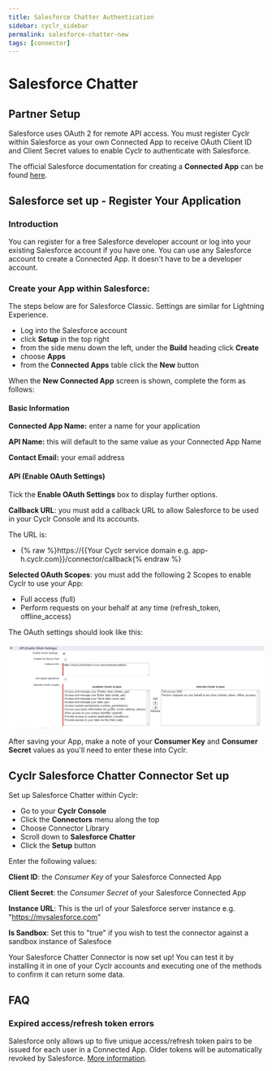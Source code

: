 ```yaml
---
title: Salesforce Chatter Authentication
sidebar: cyclr_sidebar
permalink: salesforce-chatter-new
tags: [connector]
---
```


# Salesforce Chatter #

Partner Setup
-------------

Salesforce uses OAuth 2 for remote API access. You must register Cyclr within Salesforce as your own Connected App to receive OAuth Client ID and Client Secret values to enable Cyclr to authenticate with Salesforce.

The official Salesforce documentation for creating a **Connected App** can be found [here](https://help.salesforce.com/articleView?id=connected_app_create.htm).

**Salesforce set up - Register Your Application**
-------------------------------------------------

### **Introduction**

You can register for a free Salesforce developer account or log into your existing Salesforce account if you have one. You can use any Salesforce account to create a Connected App. It doesn't have to be a developer account.

### **Create your App within Salesforce:**

The steps below are for Salesforce Classic. Settings are similar for Lightning Experience.

*   Log into the Salesforce account
*   click **Setup** in the top right
*   from the side menu down the left, under the **Build** heading click **Create**
*   choose **Apps**
*   from the **Connected Apps** table click the **New** button

When the **New Connected App** screen is shown, complete the form as follows:

#### **Basic Information**

**Connected App Name:** enter a name for your application

**API Name:** this will default to the same value as your Connected App Name

**Contact Email:** your email address

#### **API (Enable OAuth Settings)**

Tick the **Enable OAuth Settings** box to display further options.

**Callback URL**: you must add a callback URL to allow Salesforce to be used in your Cyclr Console and its accounts.

The URL is:

*   {% raw %}https://{{Your Cyclr service domain e.g. app-h.cyclr.com}}/connector/callback{% endraw %}

**Selected OAuth Scopes**: you must add the following 2 Scopes to enable Cyclr to use your App:

*   Full access (full)
*   Perform requests on your behalf at any time (refresh\_token, offline\_access)

The OAuth settings should look like this:

![Salesforce OAuth Partner Setup](./images/salesforce-partner-setup-oauth.png)

After saving your App, make a note of your **Consumer Key** and **Consumer Secret** values as you'll need to enter these into Cyclr.

**Cyclr Salesforce Chatter Connector Set up**
----------------

Set up Salesforce Chatter within Cyclr:

*   Go to your **Cyclr Console**
*   Click the **Connectors** menu along the top
*   Choose Connector Library
*   Scroll down to **Salesforce Chatter**
*   Click the **Setup** button

Enter the following values:

**Client ID**: the _Consumer Key_ of your Salesforce Connected App

**Client Secret**: the _Consumer Secret_ of your Salesforce Connected App

**Instance URL**: This is the url of your Salesforce server instance e.g. "https://mysalesforce.com"

**Is Sandbox**: Set this to "true" if you wish to test the connector against a sandbox instance of Salesfoce

Your Salesforce Chatter Connector is now set up! You can test it by installing it in one of your Cyclr accounts and executing one of the methods to confirm it can return some data.

**FAQ**
-------

### Expired access/refresh token errors

Salesforce only allows up to five unique access/refresh token pairs to be issued for each user in a Connected App. Older tokens will be automatically revoked by Salesforce. [More information](https://help.salesforce.com/articleView?id=remoteaccess_request_manage.htm).